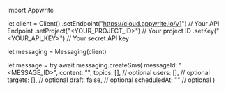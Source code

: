 import Appwrite

let client = Client()
    .setEndpoint("https://cloud.appwrite.io/v1") // Your API Endpoint
    .setProject("&lt;YOUR_PROJECT_ID&gt;") // Your project ID
    .setKey("&lt;YOUR_API_KEY&gt;") // Your secret API key

let messaging = Messaging(client)

let message = try await messaging.createSms(
    messageId: "<MESSAGE_ID>",
    content: "<CONTENT>",
    topics: [], // optional
    users: [], // optional
    targets: [], // optional
    draft: false, // optional
    scheduledAt: "" // optional
)

